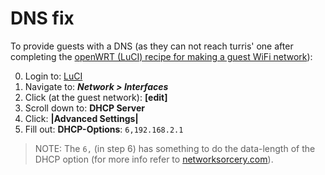 # DNS fix

To provide guests with a DNS (as they can not reach turris' one after completing the [openWRT (LuCI) recipe for making a guest WiFi network][1]):

0. Login to: [LuCI](192.168.1.1/cgi-bin/luci/)
1. Navigate to: ***Network > Interfaces***
2. Click (at the guest network): **[edit]**
3. Scroll down to: **DHCP Server**
4. Click: **|Advanced Settings|**
5. Fill out: **DHCP-Options**: `6,192.168.2.1`

> NOTE: The `6,` (in step 6) has something to do the data-length of the DHCP option (for more info refer to [networksorcery.com][2]).


<!-- REFERENCES -->

[1]:https://wiki.openwrt.org/doc/recipes/guest-wlan-webinterface

[2]:http://www.networksorcery.com/enp/protocol/bootp/options.htm

[?]:https://wiki.openwrt.org/doc/recipes/guest-wlan

